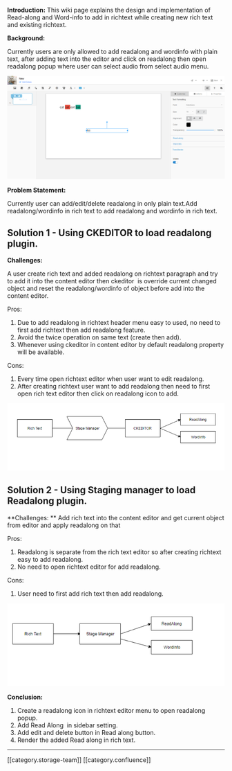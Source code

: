  **Introduction:** This wiki page explains the design and implementation of Read-along and Word-info to add in richtext while creating new rich text and existing richtext.



 **Background:** 

Currently users are only allowed to add readalong and wordinfo with plain text, after adding text into the editor and click on readalong then open readalong popup where user can select audio from select audio menu.

![](images/storage/image2018-10-30_14-47-28.png)



 **Problem Statement:** 

Currently user can add/edit/delete readalong in only plain text.Add readalong/wordinfo in rich text to add readalong and wordinfo in rich text.


## Solution 1 - Using CKEDITOR to load readalong plugin.
 **Challenges:** 

A user create rich text and added readalong on richtext paragraph and try to add it into the content editor then ckeditor  is override current changed object and reset the readalong/wordinfo of object before add into the content editor.



Pros:


1. Due to add readalong in richtext header menu easy to used, no need to first add richtext then add readalong feature.
1. Avoid the twice operation on same text (create then add).
1. Whenever using ckeditor in content editor by default readalong property will be available.

Cons:


1. Every time open richtext editor when user want to edit readalong.
1. After creating richtext user want to add readalong then need to first open rich text editor then click on readalong icon to add.

![](images/storage/image2018-10-30_15-53-53.png)




## Solution 2 - Using Staging manager to load Readalong plugin.
 **Challenges: ** Add rich text into the content editor and get current object from editor and apply readalong on that

Pros:


1. Readalong is separate from the rich text editor so after creating richtext easy to add readalong.
1. No need to open richtext editor for add readalong.

Cons:


1. User need to first add rich text then add readalong.

![](images/storage/image2018-10-30_17-55-2.png)



 **Conclusion:** 


1. Create a readalong icon in richtext editor menu to open readalong popup.
1. Add Read Along  in sidebar setting.
1. Add edit and delete button in Read along button.
1. Render the added Read along in rich text.













*****

[[category.storage-team]] 
[[category.confluence]] 
